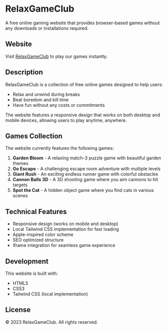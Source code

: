 # RelaxGameClub

A free online gaming website that provides browser-based games without any downloads or installations required.

## Website

Visit [RelaxGameClub](https://relaxgame.online/) to play our games instantly.

## Description

RelaxGameClub is a collection of free online games designed to help users:
- Relax and unwind during breaks
- Beat boredom and kill time
- Have fun without any costs or commitments

The website features a responsive design that works on both desktop and mobile devices, allowing users to play anytime, anywhere.

## Games Collection

The website currently features the following games:

1. **Garden Bloom** - A relaxing match-3 puzzle game with beautiful garden themes
2. **Go Escape** - A challenging escape room adventure with multiple levels
3. **Giant Rush** - An exciting endless runner game with colorful obstacles
4. **Cannon Balls 3D** - A 3D shooting game where you aim cannons to hit targets
5. **Spot the Cat** - A hidden object game where you find cats in various scenes

## Technical Features

- Responsive design (works on mobile and desktop)
- Local Tailwind CSS implementation for fast loading
- Apple-inspired color scheme
- SEO optimized structure
- Iframe integration for seamless game experience

## Development

This website is built with:
- HTML5
- CSS3
- Tailwind CSS (local implementation)

## License

© 2023 RelaxGameClub. All rights reserved. 
